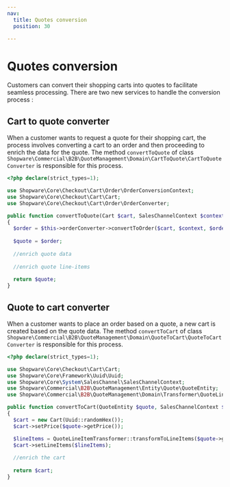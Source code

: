 ```yaml
---
nav:
  title: Quotes conversion
  position: 30

---
```


# Quotes conversion

Customers can convert their shopping carts into quotes to facilitate seamless processing. There are two new services to handle the conversion process :

## Cart to quote converter

When a customer wants to request a quote for their shopping cart, the process involves converting a cart to an order and then proceeding to enrich the data for the quote. The method `convertToQuote` of class `Shopware\Commercial\B2B\QuoteManagement\Domain\CartToQuote\CartToQuoteConverter` is responsible for this process.

```php
<?php declare(strict_types=1);

use Shopware\Core\Checkout\Cart\Order\OrderConversionContext;
use Shopware\Core\Checkout\Cart\Cart;
use Shopware\Core\Checkout\Cart\Order\OrderConverter;

public function convertToQuote(Cart $cart, SalesChannelContext $context, OrderConversionContext $orderContext = null): Quote
{
  $order = $this->orderConverter->convertToOrder($cart, $context, $orderContext);
  
  $quote = $order;
  
  //enrich quote data
  
  //enrich quote line-items
  
  return $quote;
}
```

## Quote to cart converter

When a customer wants to place an order based on a quote, a new cart is created based on the quote data. The method `convertToCart` of class `Shopware\Commercial\B2B\QuoteManagement\Domain\QuoteToCart\QuoteToCartConverter` is responsible for this process.

```php
<?php declare(strict_types=1);

use Shopware\Core\Checkout\Cart\Cart;
use Shopware\Core\Framework\Uuid\Uuid;
use Shopware\Core\System\SalesChannel\SalesChannelContext;
use Shopware\Commercial\B2B\QuoteManagement\Entity\Quote\QuoteEntity;
use Shopware\Commercial\B2B\QuoteManagement\Domain\Transformer\QuoteLineItemTransformer;

public function convertToCart(QuoteEntity $quote, SalesChannelContext $context): Cart
{
  $cart = new Cart(Uuid::randomHex());
  $cart->setPrice($quote->getPrice());

  $lineItems = QuoteLineItemTransformer::transformToLineItems($quote->getLineItems());
  $cart->setLineItems($lineItems);
  
  //enrich the cart
  
  return $cart;
}
```
